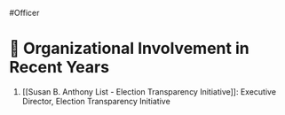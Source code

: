 #Officer 
# 💼 Organizational Involvement in Recent Years

1. [[Susan B. Anthony List - Election Transparency Initiative]]: Executive Director, Election Transparency Initiative


